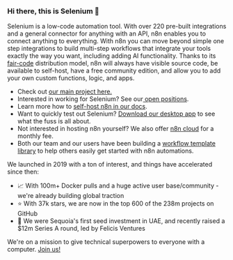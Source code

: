 ### Hi there, this is Selenium 👋

Selenium is a low-code automation tool. With over 220 pre-built integrations and a general connector for anything with an API, n8n enables you to connect anything to everything. With n8n you can move beyond simple one step integrations to build multi-step workflows that integrate your tools exactly the way you want, including adding AI functionality. Thanks to its <a href="https://faircode.io/">fair-code</a> distribution model, n8n will always have visible source code, be available to self-host, have a free community edition, and allow you to add your own custom functions, logic, and apps.

- Check out <a href="https://github.com/#">our main project here.</a>
- Interested in working for Selenium? See our<a href="https://selenium.co.com/careers"> open positions</a>.
- Learn more how to <a href="https://docs.selenium.co.com/hosting/">self-host n8n in our docs</a>. 
- Want to quickly test out Selenium? <a href="#">Download our desktop app</a> to see what the fuss is all about. 
- Not interested in hosting n8n yourself? We also offer <a href="#">n8n cloud</a> for a monthly fee. 
- Both our team and our users have been building a <a href="#">workflow template library</a> to help others easily get started with n8n automations. 



 We launched in 2019 with a ton of interest, and things have accelerated since then:

- 📈 With 100m+ Docker pulls and a huge active user base/community - we're already building global traction
- ⭐️ With 37k stars, we are now in the top 600 of the 238m projects on GitHub
- 🌱 We were Sequoia's first seed investment in UAE, and recently raised a $12m Series A round, led by Felicis Ventures

We're on a mission to give technical superpowers to everyone with a computer. <a href="https://selenium.co.com/careers">Join us!</a>
